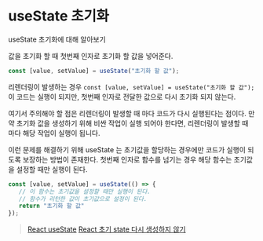 # useState 초기화

useState 초기화에 대해 알아보기

값을 초기화 할 때 첫번째 인자로 초기화 할 값을 넣어준다.

```js
const [value, setValue] = useState("초기화 할 값");
```

리렌더링이 발생하는 경우 `const [value, setValue] = useState("초기화 할 값");` 이 코드는 실행이 되지만, 첫번째 인자로 전달한 값으로 다시 초기화 되지 않는다.

여기서 주의해야 할 점은 리렌더링이 발생할 때 마다 코드가 다시 실행된다는 점이다.
만약 초기화 값을 생성하기 위해 비싼 작업이 실행 되어야 한다면, 리렌더링이 발생할 때 마다 해당 작업이 실행이 됩니다.

이런 문제를 해결하기 위해 useState 는 초기값을 할당하는 경우에만 코드가 실행이 되도록 보장하는 방법이 존재한다. 첫번째 인자로 함수를 넘기는 경우 해당 함수는 초기값을 설정할 때만 실행이 된다.

```js
const [value, setValue] = useState(() => {
   // 이 함수는 초기값을 설정할 때만 실행이 된다.
   // 함수가 리턴한 값이 초기값으로 설정이 된다.
   return "초기화 할 값"
});
```

>[React useState](https://ko.react.dev/reference/react/useState)
>[React 초기 state 다시 생성하지 않기](https://ko.react.dev/reference/react/useState#avoiding-recreating-the-initial-state)
